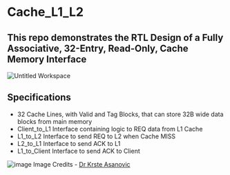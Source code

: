 # Cache_L1_L2
## This repo demonstrates the RTL Design of a Fully Associative, 32-Entry, Read-Only, Cache Memory Interface

![Untitled Workspace](https://user-images.githubusercontent.com/34355989/137039327-a4e9d75a-b4b3-47ab-b45f-8edef508b581.jpg)

## Specifications
- 32 Cache Lines, with Valid and Tag Blocks, that can store 32B wide data blocks from main memory
- Client_to_L1 Interface containing logic to REQ data from L1 Cache
- L1_to_L2 Interface to send REQ to L2 when Cache MISS
- L2_to_L1 Interface to send ACK to L1
- L1_to_Client Interface to send ACK to Client

![image](https://user-images.githubusercontent.com/34355989/137039678-9ff27e47-170c-4687-b70d-03b43d1ec4bc.png)
Image Credits - [Dr Krste Asanovic](http://people.eecs.berkeley.edu/~krste/)
